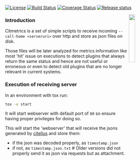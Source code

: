 [![License](https://img.shields.io/github/license/citellusorg/citmetrics.svg)](LICENSE)
[![Build Status](https://travis-ci.org/citellusorg/citmetrics.svg?branch=master)](https://travis-ci.org/citellusorg/citmetrics)
[![Coverage Status](https://coveralls.io/repos/github/citellusorg/citmetrics/badge.svg?branch=master)](https://coveralls.io/github/citellusorg/citmetrics?branch=master)
[![Release status](https://img.shields.io/github/release/citellusorg/citmetrics.svg)](https://github.com/citellusorg/citmetrics/releases)


<img src="doc/citmetrics.png" width="20%" border=0 align="right">


### Introduction

Citmetrics  is a set of simple scripts to receive incoming `--call-home <serveruri>`  over http and store as json files on disk.

Those files will be later analyzed for metrics information like most 'hit' issue on executions to detect plugins that always return the same status and hence are not useful or erroneous or even to detect old plugins that are no longer relevant in current systems.

### Execution of receiving server

In an environment with tox run:

~~~sh
tox -e start
~~~

It will start webserver with default port of `80` so ensure having proper  privileges for doing so.

This will start the 'webserver' that will receive the jsons generated by [citellus](https://github.com/citellusorg/citellus) and store them:

- if the json was decoded properly, as `timestamp.json`
- if not, as `timestamp.json.txt` # Older versions did not properly send it as json via requests but as attachment.
